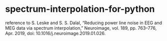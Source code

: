 # spectrum-interpolation-for-python
reference to  S. Leske and S. S. Dalal, “Reducing power line noise in EEG and MEG data via spectrum interpolation,” Neuroimage, vol. 189, pp. 763–776, Apr. 2019, doi: 10.1016/j.neuroimage.2019.01.026.
